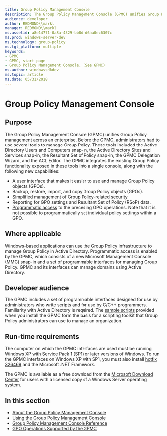 ```yaml
---
title: Group Policy Management Console
description: The Group Policy Management Console (GPMC) unifies Group Policy management across an enterprise.
audience: developer
author: REDMOND\\markl
manager: REDMOND\\markl
ms.assetid: a8e14771-0a8a-4329-bb8d-d6aa0ec6307c
ms.prod: windows-server-dev
ms.technology: group-policy
ms.tgt_platform: multiple
keywords:
- GPMC
- GPMC, start page
- Group Policy Management Console, (See GPMC)
ms.author: windowssdkdev
ms.topic: article
ms.date: 05/31/2018
---
```


# Group Policy Management Console

## Purpose

The Group Policy Management Console (GPMC) unifies Group Policy management across an enterprise. Before the GPMC, administrators had to use several tools to manage Group Policy. These tools included the Active Directory Users and Computers snap-in, the Active Directory Sites and Services snap-in, the Resultant Set of Policy snap-in, the GPMC Delegation Wizard, and the ACL Editor. The GPMC integrates the existing Group Policy functionality exposed in these tools into a single console, along with the following new capabilities:

-   A user interface that makes it easier to use and manage Group Policy objects (GPOs).
-   Backup, restore, import, and copy Group Policy objects (GPOs).
-   Simplified management of Group Policy-related security
-   Reporting for GPO settings and Resultant Set of Policy (RSoP) data.
-   [Programmatic access](gpmc-interfaces.md) to the preceding GPO operations. Note that it is not possible to programmatically set individual policy settings within a GPO.

## Where applicable

Windows-based applications can use the Group Policy infrastructure to manage Group Policy in Active Directory. Programmatic access is enabled by the GPMC, which consists of a new Microsoft Management Console (MMC) snap-in and a set of programmable interfaces for managing Group Policy. GPMC and its interfaces can manage domains using Active Directory.

## Developer audience

The GPMC includes a set of programmable interfaces designed for use by administrators who write scripts and for use by C/C++ programmers. Familiarity with Active Directory is required. The [sample scripts](group-policy-management-console-scripting-samples-overview.md) provided when you install the GPMC form the basis for a scripting toolkit that Group Policy administrators can use to manage an organization.

## Run-time requirements

The computer on which the GPMC interfaces are used must be running Windows XP with Service Pack 1 (SP1) or later versions of Windows. To run the GPMC interfaces on Windows XP with SP1, you must also install [hotfix 326469](http://go.microsoft.com/fwlink/p/?linkid=118007) and the Microsoft .NET Framework.

The GPMC is available as a free download from the [Microsoft Download Center](http://go.microsoft.com/fwlink/p/?linkid=11899) for users with a licensed copy of a Windows Server operating system.

## In this section

-   [About the Group Policy Management Console](about-the-group-policy-management-console.md)
-   [Using the Group Policy Management Console](using-the-group-policy-management-console-interfaces.md)
-   [Group Policy Management Console Reference](group-policy-management-console-reference.md)
-   [GPO Operations Supported by the GPMC](gpo-operations-supported-by-the-gpmc.md)

 

 




